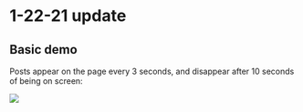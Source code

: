# 1-22-21 update

## Basic demo
Posts appear on the page every 3 seconds, and disappear after 10 seconds of being on screen:

<img src="../olympus_static/basic_demo.gif"> </img>